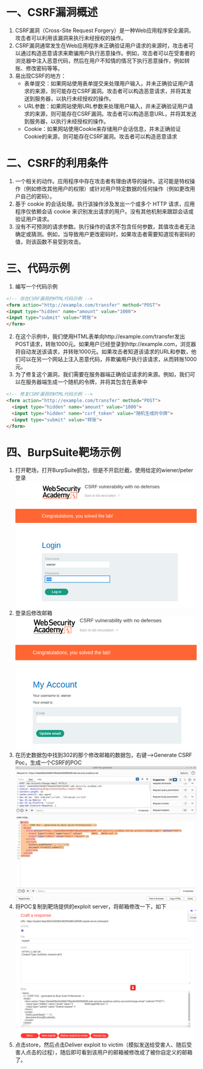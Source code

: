 # 一、CSRF漏洞概述
1. CSRF漏洞（Cross-Site Request Forgery）是一种Web应用程序安全漏洞，攻击者可以利用该漏洞来执行未经授权的操作。
2. CSRF漏洞通常发生在Web应用程序未正确验证用户请求的来源时，攻击者可以通过构造恶意请求来欺骗用户执行恶意操作。例如，攻击者可以在受害者的浏览器中注入恶意代码，然后在用户不知情的情况下执行恶意操作，例如转账、修改密码等等。
3. 易出现CSRF的地方：
	- 表单提交：如果网站使用表单提交来处理用户输入，并未正确验证用户请求的来源，则可能存在CSRF漏洞。攻击者可以构造恶意请求，并将其发送到服务器，以执行未经授权的操作。  
	- URL参数：如果网站使用URL参数来处理用户输入，并未正确验证用户请求的来源，则可能存在CSRF漏洞。攻击者可以构造恶意URL，并将其发送到服务器，以执行未经授权的操作。  
	- Cookie：如果网站使用Cookie来存储用户会话信息，并未正确验证Cookie的来源，则可能存在CSRF漏洞。攻击者可以构造恶意请求
# 二、CSRF的利用条件
1. 一个相关的动作。应用程序中存在攻击者有理由诱导的操作。这可能是特权操作（例如修改其他用户的权限）或针对用户特定数据的任何操作（例如更改用户自己的密码）。
2. 基于 cookie 的会话处理。执行该操作涉及发出一个或多个 HTTP 请求，应用程序仅依赖会话 cookie 来识别发出请求的用户。没有其他机制来跟踪会话或验证用户请求。
3. 没有不可预测的请求参数。执行操作的请求不包含任何参数，其值攻击者无法确定或猜测。例如，当导致用户更改密码时，如果攻击者需要知道现有密码的值，则该函数不易受到攻击。
# 三、代码示例
1. 编写一个代码示例
```html
<!-- 存在CSRF漏洞的HTML代码示例 -->
<form action="http://example.com/transfer" method="POST">
<input type="hidden" name="amount" value="1000">
<input type="submit" value="转账">
</form>
```
2. 在这个示例中，我们使用HTML表单向http://example.com/transfer发出POST请求，转账1000元。如果用户已经登录到http://example.com，浏览器将自动发送该请求，并转账1000元。如果攻击者知道该请求的URL和参数，他们可以在另一个网站上注入恶意代码，并欺骗用户执行该请求，从而转账1000元。
3. 为了修复这个漏洞，我们需要在服务器端正确验证请求的来源。例如，我们可以在服务器端生成一个随机的令牌，并将其包含在表单中
```html
<!-- 修复CSRF漏洞的HTML代码示例 -->
<form action="http://example.com/transfer" method="POST">
  <input type="hidden" name="amount" value="1000">
  <input type="hidden" name="csrf_token" value="随机生成的令牌">
  <input type="submit" value="转账">
</form>
```
# 四、BurpSuite靶场示例
1. 打开靶场，打开BurpSuite抓包，但是不开启拦截，使用给定的wiener/peter登录
![1.png](./img/csrf/1.png)
2. 登录后修改邮箱
![2.png](img/csrf/2.png)
3. 在历史数据包中找到302的那个修改邮箱的数据包，右键——>Generate CSRF Poc，生成一个CSRF的POC
![3.png](img/csrf/3.png)
4. 将POC复制到靶场提供的exploit server，将邮箱修改一下，如下
![4.png](img/csrf/4.png)
5. 点击store，然后点击Deliver exploit to victim（模拟发送给受害人、随后受害人点击的过程），随后即可看到该用户的邮箱被修改成了被你自定义的邮箱了。